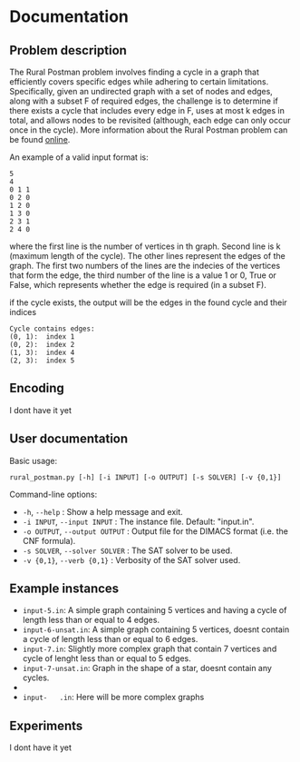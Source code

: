 # Documentation

## Problem description

The Rural Postman problem involves finding a cycle in a graph that efficiently covers specific edges while adhering to certain limitations. Specifically, given an undirected graph with a set of nodes and edges, along with a subset F of required edges, the challenge is to determine if there exists a cycle that includes every edge in F, uses at most k edges in total, and allows nodes to be revisited (although, each edge can only occur once in the cycle). More information about the Rural Postman problem can be found [online](https://en.wikipedia.org/wiki/Chinese_postman_problem).

An example of a valid input format is:

```
5
4
0 1 1
0 2 0
1 2 0
1 3 0
2 3 1
2 4 0
```

where the first line is the number of vertices in th graph. Second line is k (maximum length of the cycle). The other lines represent the edges of the graph. The first two numbers of the lines are the indecies of the vertices that form the edge, the third number of the line is a value 1 or 0, True or False, which represents whether the edge is required (in a subset F).

if the cycle exists, the output will be the edges in the found cycle and their indices

```
Cycle contains edges:
(0, 1):  index 1
(0, 2):  index 2
(1, 3):  index 4
(2, 3):  index 5
```

## Encoding

I dont have it yet



## User documentation

Basic usage: 
```
rural_postman.py [-h] [-i INPUT] [-o OUTPUT] [-s SOLVER] [-v {0,1}]
```

Command-line options:

* `-h`, `--help` : Show a help message and exit.
* `-i INPUT`, `--input INPUT` : The instance file. Default: "input.in".
* `-o OUTPUT`, `--output OUTPUT` : Output file for the DIMACS format (i.e. the CNF formula).
* `-s SOLVER`, `--solver SOLVER` : The SAT solver to be used.
*  `-v {0,1}`, `--verb {0,1}` :  Verbosity of the SAT solver used.

## Example instances

* `input-5.in`: A simple graph containing 5 vertices and having a cycle of length less than or equal to 4 edges.
* `input-6-unsat.in`: A simple graph containing 5 vertices, doesnt contain a cycle of length less than or equal to 6 edges.
* `input-7.in`: Slightly more complex graph that contain 7 vertices and cycle of lenght less than or equal to 5 edges.
* `input-7-unsat.in`: Graph in the shape of a star, doesnt contain any cycles. 
* 
* `input-   .in`: Here will be more complex graphs

## Experiments

I dont have it yet